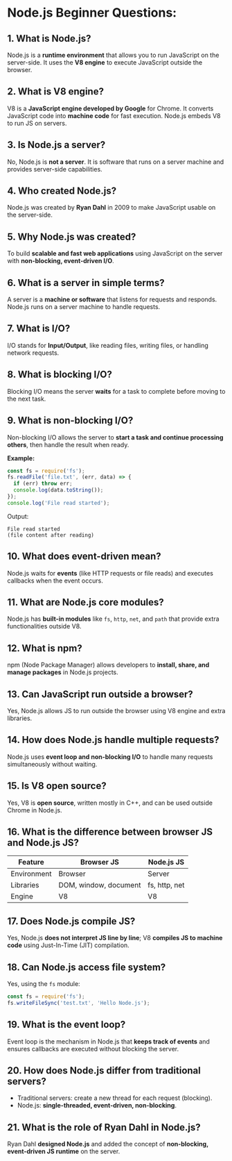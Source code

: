 # Node.js Beginner Questions:

## 1. What is Node.js?
Node.js is a **runtime environment** that allows you to run JavaScript on the server-side. It uses the **V8 engine** to execute JavaScript outside the browser.

## 2. What is V8 engine?
V8 is a **JavaScript engine developed by Google** for Chrome. It converts JavaScript code into **machine code** for fast execution. Node.js embeds V8 to run JS on servers.

## 3. Is Node.js a server?
No, Node.js is **not a server**. It is software that runs on a server machine and provides server-side capabilities.

## 4. Who created Node.js?
Node.js was created by **Ryan Dahl** in 2009 to make JavaScript usable on the server-side.

## 5. Why Node.js was created?
To build **scalable and fast web applications** using JavaScript on the server with **non-blocking, event-driven I/O**.

## 6. What is a server in simple terms?
A server is a **machine or software** that listens for requests and responds. Node.js runs on a server machine to handle requests.

## 7. What is I/O?
I/O stands for **Input/Output**, like reading files, writing files, or handling network requests.

## 8. What is blocking I/O?
Blocking I/O means the server **waits** for a task to complete before moving to the next task.

## 9. What is non-blocking I/O?
Non-blocking I/O allows the server to **start a task and continue processing others**, then handle the result when ready.

**Example:**
```js
const fs = require('fs');
fs.readFile('file.txt', (err, data) => {
  if (err) throw err;
  console.log(data.toString());
});
console.log('File read started');
```
Output:
```
File read started
(file content after reading)
```

## 10. What does event-driven mean?
Node.js waits for **events** (like HTTP requests or file reads) and executes callbacks when the event occurs.

## 11. What are Node.js core modules?
Node.js has **built-in modules** like `fs`, `http`, `net`, and `path` that provide extra functionalities outside V8.

## 12. What is npm?
npm (Node Package Manager) allows developers to **install, share, and manage packages** in Node.js projects.

## 13. Can JavaScript run outside a browser?
Yes, Node.js allows JS to run outside the browser using V8 engine and extra libraries.

## 14. How does Node.js handle multiple requests?
Node.js uses **event loop and non-blocking I/O** to handle many requests simultaneously without waiting.

## 15. Is V8 open source?
Yes, V8 is **open source**, written mostly in C++, and can be used outside Chrome in Node.js.

## 16. What is the difference between browser JS and Node.js JS?
| Feature        | Browser JS            | Node.js JS          |
|----------------|-----------------------|---------------------|
| Environment    | Browser               | Server              |
| Libraries      | DOM, window, document | fs, http, net       |
| Engine         | V8                    | V8                  |

## 17. Does Node.js compile JS?
Yes, Node.js **does not interpret JS line by line**; V8 **compiles JS to machine code** using Just-In-Time (JIT) compilation.

## 18. Can Node.js access file system?
Yes, using the `fs` module:
```js
const fs = require('fs');
fs.writeFileSync('test.txt', 'Hello Node.js');
```

## 19. What is the event loop?
Event loop is the mechanism in Node.js that **keeps track of events** and ensures callbacks are executed without blocking the server.

## 20. How does Node.js differ from traditional servers?
- Traditional servers: create a new thread for each request (blocking).  
- Node.js: **single-threaded, event-driven, non-blocking**.

## 21. What is the role of Ryan Dahl in Node.js?
Ryan Dahl **designed Node.js** and added the concept of **non-blocking, event-driven JS runtime** on the server.

